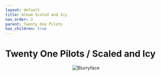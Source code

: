 ```yaml
---
layout: default
title: Album Scaled and Icy  
nav_order: 3   
parent: Twenty One Pilots  
has_children: true 
---  
```


Twenty One Pilots / Scaled and Icy
==========================

<p align="center">
<img alt="Blurryface" src="https://github.com/januarythirtyfirst/TranslateSongs/blob/main/img/coverScaledAndIcy.jpg?raw=true"> 
</p>
